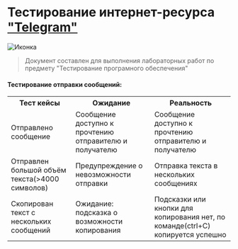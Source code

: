 # **Тестирование** интернет-ресурса ["Telegram"](https://web.telegram.org)
![Иконка](https://www.google.com/search?sca_esv=e1f0b68dea977417&sxsrf=ACQVn08pJwZUXfLNlwIKXykC747KupqRxw:1710227119517&q=Telegram+icon+png&uds=AMwkrPvigZSiVdgZkiEdhZpbeGWwMuTXcXOPTtUuNCnH1hvXYhj6mxBNh9ksJVT3R8FSKndxAOzCru6jHNc9_WxhuUyaaAwRpUAL7PJ1Y2RAZjm_DakFJwPvlFqcO_Y3SDD6gDrf1Arwzl4UJ-azbPTcm6-y1TMGV5HxQFqwsVd5pgxz9p-lL4pTE5h7iJw3JR2s1rfW8lT1fxe8vjLsrEaGgFGRznQfRAONf50DmXEb-iTLHg3r1nOh7HUIGvjbtklFSXW5l1qAEJR4PU4fMxlVOVKtY6vf5dg4jC60IDvUQ-oPpwywuG-nCe8bpKgWQQX65yROmZm7fOBhgsS66Y0Pp3SyrXDw3JrzP2T65QbrsrUKb834-Ko&sa=X&ved=2ahUKEwjsoca_lO6EAxU2h_0HHQTxD3IQxKsJegQIDxAB&ictx=0&biw=1920&bih=919&dpr=1)
> Документ составлен для выполнения лабораторных работ по предмету "Тестирование програмного обеспечения"
#### Тестирование отправки сообщений:
<table>
    <tr>
        <th>Тест кейсы</th>
        <th>Ожидание</th>
        <th>Реальность</th>
    </tr>
    <tr>
        <td>Отправлено сообщение</td>
        <td>Сообщение доступно к прочтению отправителю и получателю</td>
        <td>Сообщение доступно к прочтению отправителю и получателю</td>
    </tr>
    <tr>
        <td>Отправлен большой объём текста(>4000 символов)</td>
        <td>Предупреждение о невозможности отправки</td>
        <td>Отправка текста в нескольких сообщениях</td>
    </tr>
        <td>Скопирован текст с нескольких сообщений</td>
        <td>Ожидание: подсказка о возможности копирования</td>
        <td>Подсказки или кнопки для копирования нет, по команде(ctrl+C) копируется успешно</td>
    </tr>
</table>
